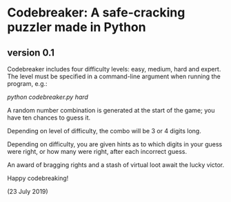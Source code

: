 # Codebreaker: A safe-cracking puzzler made in Python

## version 0.1

Codebreaker includes four difficulty levels: easy, medium, hard and expert. The level must be specified in a command-line argument when running the program, e.g.:

_python codebreaker.py hard_

A random number combination is generated at the start of the game; you have ten chances to guess it.

Depending on level of difficulty, the combo will be 3 or 4 digits long.

Depending on difficulty, you are given hints as to which digits in your guess were right, or how many were right, after each incorrect guess.

An award of bragging rights and a stash of virtual loot await the lucky victor.

Happy codebreaking!

(23 July 2019)
